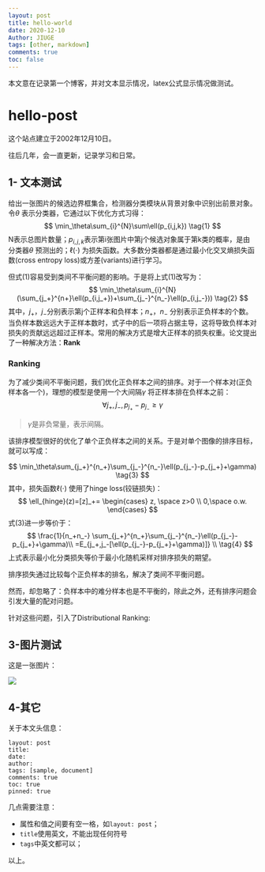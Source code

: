 ```yaml
---
layout: post
title: hello-world
date: 2020-12-10
Author: JIUGE 
tags: [other, markdown]
comments: true
toc: false
---
```


本文意在记录第一个博客，并对文本显示情况，latex公式显示情况做测试。

# hello-post

这个站点建立于2002年12月10日。

往后几年，会一直更新，记录学习和日常。

## 1- 文本测试

给出一张图片的候选边界框集合，检测器分类模块从背景对象中识别出前景对象。令$\theta$ 表示分类器，它通过以下优化方式习得：
$$
\min_\theta\sum_{i}^{N}\sum\ell(p_{i,j,k})
\tag{1}
$$
N表示总图片数量；$p_{i,j,k}$表示第i张图片中第j个候选对象属于第k类的概率，是由分类器$\theta$ 预测出的；$\ell(\cdot)$ 为损失函数。大多数分类器都是通过最小化交叉熵损失函数(cross entropy loss)或方差(variants)进行学习。

但式(1)容易受到类间不平衡问题的影响。于是将上式(1)改写为：
$$
\min_\theta\sum_{i}^{N}(\sum_{j_+}^{n+}\ell(p_{i,j_+})+\sum_{j_-}^{n_-}\ell(p_{i,j_-}))
\tag{2}
$$
其中，$j_+，j_-$分别表示第j个正样本和负样本；$n_+，n_-$ 分别表示正负样本的个数。当负样本数远远大于正样本数时，式子中的后一项将占据主导，这将导致负样本对损失的贡献远远超过正样本。常用的解决方式是增大正样本的损失权重。论文提出了一种解决方法：**Rank**

### Ranking

为了减少类间不平衡问题，我们优化正负样本之间的排序。对于一个样本对(正负样本各一个)，理想的模型是使用一个大间隔$\gamma$ 将正样本排在负样本之前：
$$
\forall j_+,j_-,p_{j_+}-p_{j_-}\geq\gamma
$$

> $\gamma$是非负常量，表示间隔。

该排序模型很好的优化了单个正负样本之间的关系。于是对单个图像的排序目标，就可以写成：

$$
\min_\theta\sum_{j_+}^{n_+}\sum_{j_-}^{n_-}\ell(p_{j_-}-p_{j_+}+\gamma)
\tag{3}
$$
其中，损失函数$\ell(\cdot)$ 使用了hinge loss(铰链损失)：
$$
\ell_{hinge}(z)=[z]_+=
\begin{cases}
z, \space z>0    \\
0,\space o.w.
\end{cases}
$$
式(3)进一步等价于：
$$
\frac{1}{n_+n_-}
\sum_{j_+}^{n_+}\sum_{j_-}^{n_-}\ell(p_{j_-}-p_{j_+}+\gamma)\\
=E_{j_+,j_-[\ell(p_{j_-}-p_{j_+}+\gamma)]}
\\
\tag{4}
$$
上式表示最小化分类损失等价于最小化随机采样对排序损失的期望。

排序损失通过比较每个正负样本的排名，解决了类间不平衡问题。

然而，却忽略了：负样本中的难分样本也是不平衡的，除此之外，还有排序问题会引发大量的配对问题。

针对这些问题，引入了Distributional Ranking:

## 3-图片测试

这是一张图片：

![](https://gitee.com/changyv/md-pic/raw/master/logo.png)

## 4-其它

关于本文头信息：

```
layout: post
title: 
date: 
author: 
tags: [sample, document]
comments: true
toc: true
pinned: true
```

几点需要注意：

+ 属性和值之间要有空一格，如`layout: post`；
+ `title`使用英文，不能出现任何符号
+ `tags`中英文都可以；

以上。